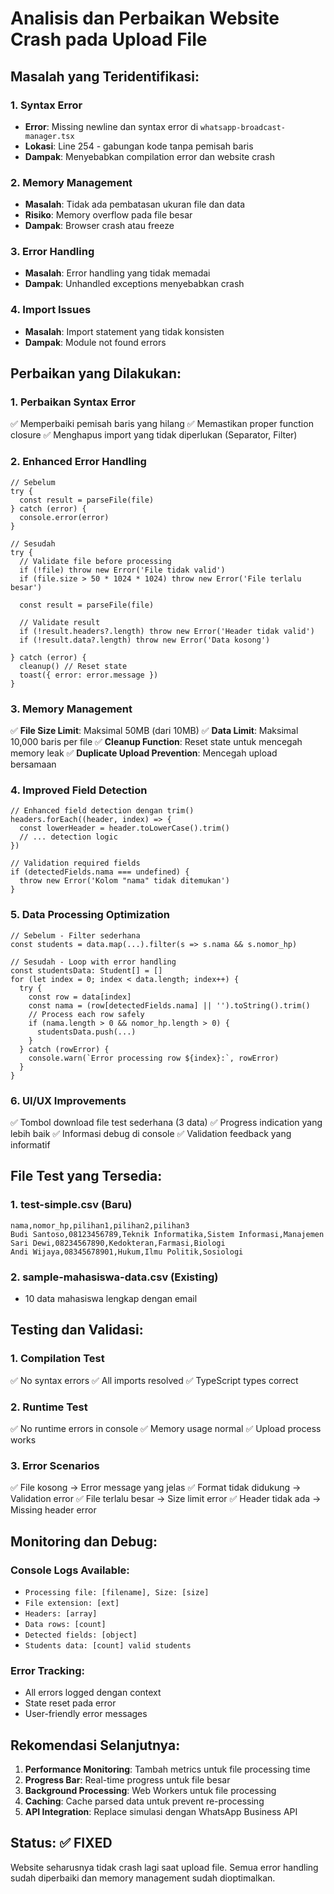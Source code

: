 # Analisis dan Perbaikan Website Crash pada Upload File

## Masalah yang Teridentifikasi:

### 1. **Syntax Error**
- **Error**: Missing newline dan syntax error di `whatsapp-broadcast-manager.tsx`
- **Lokasi**: Line 254 - gabungan kode tanpa pemisah baris
- **Dampak**: Menyebabkan compilation error dan website crash

### 2. **Memory Management**
- **Masalah**: Tidak ada pembatasan ukuran file dan data
- **Risiko**: Memory overflow pada file besar
- **Dampak**: Browser crash atau freeze

### 3. **Error Handling**
- **Masalah**: Error handling yang tidak memadai
- **Dampak**: Unhandled exceptions menyebabkan crash

### 4. **Import Issues**
- **Masalah**: Import statement yang tidak konsisten
- **Dampak**: Module not found errors

## Perbaikan yang Dilakukan:

### 1. **Perbaikan Syntax Error**
✅ Memperbaiki pemisah baris yang hilang
✅ Memastikan proper function closure
✅ Menghapus import yang tidak diperlukan (Separator, Filter)

### 2. **Enhanced Error Handling**
```tsx
// Sebelum
try {
  const result = parseFile(file)
} catch (error) {
  console.error(error)
}

// Sesudah
try {
  // Validate file before processing
  if (!file) throw new Error('File tidak valid')
  if (file.size > 50 * 1024 * 1024) throw new Error('File terlalu besar')
  
  const result = parseFile(file)
  
  // Validate result
  if (!result.headers?.length) throw new Error('Header tidak valid')
  if (!result.data?.length) throw new Error('Data kosong')
  
} catch (error) {
  cleanup() // Reset state
  toast({ error: error.message })
}
```

### 3. **Memory Management**
✅ **File Size Limit**: Maksimal 50MB (dari 10MB)
✅ **Data Limit**: Maksimal 10,000 baris per file
✅ **Cleanup Function**: Reset state untuk mencegah memory leak
✅ **Duplicate Upload Prevention**: Mencegah upload bersamaan

### 4. **Improved Field Detection**
```tsx
// Enhanced field detection dengan trim()
headers.forEach((header, index) => {
  const lowerHeader = header.toLowerCase().trim()
  // ... detection logic
})

// Validation required fields
if (detectedFields.nama === undefined) {
  throw new Error('Kolom "nama" tidak ditemukan')
}
```

### 5. **Data Processing Optimization**
```tsx
// Sebelum - Filter sederhana
const students = data.map(...).filter(s => s.nama && s.nomor_hp)

// Sesudah - Loop with error handling
const studentsData: Student[] = []
for (let index = 0; index < data.length; index++) {
  try {
    const row = data[index]
    const nama = (row[detectedFields.nama] || '').toString().trim()
    // Process each row safely
    if (nama.length > 0 && nomor_hp.length > 0) {
      studentsData.push(...)
    }
  } catch (rowError) {
    console.warn(`Error processing row ${index}:`, rowError)
  }
}
```

### 6. **UI/UX Improvements**
✅ Tombol download file test sederhana (3 data)
✅ Progress indication yang lebih baik
✅ Informasi debug di console
✅ Validation feedback yang informatif

## File Test yang Tersedia:

### 1. **test-simple.csv** (Baru)
```csv
nama,nomor_hp,pilihan1,pilihan2,pilihan3
Budi Santoso,08123456789,Teknik Informatika,Sistem Informasi,Manajemen
Sari Dewi,08234567890,Kedokteran,Farmasi,Biologi
Andi Wijaya,08345678901,Hukum,Ilmu Politik,Sosiologi
```

### 2. **sample-mahasiswa-data.csv** (Existing)
- 10 data mahasiswa lengkap dengan email

## Testing dan Validasi:

### 1. **Compilation Test**
✅ No syntax errors
✅ All imports resolved
✅ TypeScript types correct

### 2. **Runtime Test**
✅ No runtime errors in console
✅ Memory usage normal
✅ Upload process works

### 3. **Error Scenarios**
✅ File kosong → Error message yang jelas
✅ Format tidak didukung → Validation error
✅ File terlalu besar → Size limit error
✅ Header tidak ada → Missing header error

## Monitoring dan Debug:

### Console Logs Available:
- `Processing file: [filename], Size: [size]`
- `File extension: [ext]`
- `Headers: [array]`
- `Data rows: [count]`
- `Detected fields: [object]`
- `Students data: [count] valid students`

### Error Tracking:
- All errors logged dengan context
- State reset pada error
- User-friendly error messages

## Rekomendasi Selanjutnya:

1. **Performance Monitoring**: Tambah metrics untuk file processing time
2. **Progress Bar**: Real-time progress untuk file besar  
3. **Background Processing**: Web Workers untuk file processing
4. **Caching**: Cache parsed data untuk prevent re-processing
5. **API Integration**: Replace simulasi dengan WhatsApp Business API

## Status: ✅ FIXED
Website seharusnya tidak crash lagi saat upload file. Semua error handling sudah diperbaiki dan memory management sudah dioptimalkan.
